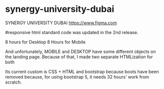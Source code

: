 # synergy-university-dubai
SYNERGY UNIVERSITY DUBAI  https://www.figma.com

#responsive html standard code was updated in the 2nd release.


8 hours for Desktop
8 Hours for Mobile

And unfortunately, MOBILE and DESKTOP have some different objects on the landing page. Because of that, I made two separate HTMLization for both


Its current custom is CSS + HTML and bootstrap because boots have been removed because, for using bootstrap 5, it needs 32 hours' work from scratch.


